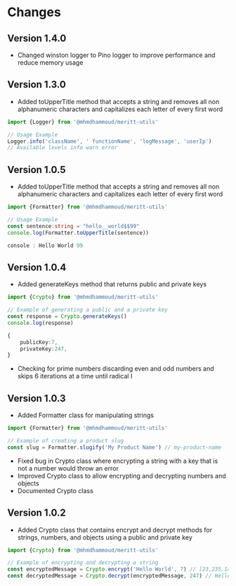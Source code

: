 # Changes

## Version 1.4.0

- Changed winston logger to Pino logger to improve performance and reduce memory usage

## Version 1.3.0

- Added toUpperTitle method that accepts a string and removes all non alphanumeric characters and capitalizes each letter of every first word

```typescript
import {Logger} from '@mhmdhammoud/meritt-utils'

// Usage Example
Logger.info('className', ' functionName', 'logMessage', 'userIp')
// Available levels info warn error
```

## Version 1.0.5

- Added toUpperTitle method that accepts a string and removes all non alphanumeric characters and capitalizes each letter of every first word

```typescript
import {Formatter} from '@mhmdhammoud/meritt-utils'

// Usage Example
const sentence:string = "hello__world$$99"
console.log(Formatter.toUpperTitle(sentence))

console : Hello World 99

```

## Version 1.0.4

- Added generateKeys method that returns public and private keys

```typescript
import {Crypto} from '@mhmdhammoud/meritt-utils'

// Example of generating a public and a private key
const response = Crypto.generateKeys()
console.log(response)

{
    publicKey:7,
    privateKey:247,
}


```

- Checking for prime numbers discarding even and odd numbers and skips 6 iterations at a time until radical I

## Version 1.0.3

- Added Formatter class for manipulating strings

```typescript
import {Formatter} from '@mhmdhammoud/meritt-utils'

// Example of creating a product slug
const slug = Formatter.slugify('My Product Name') // my-product-name
```

- Fixed bug in Crypto class where encrypting a string with a key that is not a number would throw an error
- Improved Crypto class to allow encrypting and decrypting numbers and objects
- Documented Crypto class

## Version 1.0.2

- Added Crypto class that contains encrypt and decrypt methods for strings, numbers, and objects using a public and private key

```typescript
import {Crypto} from '@mhmdhammoud/meritt-utils'

// Example of encrypting and decrypting a string
const encryptedMessage = Crypto.encrypt('Hello World', 7) // [23,235,141,414]
const decryptedMessage = Crypto.decrypt(encryptedMessage, 247) // Hello World
```
